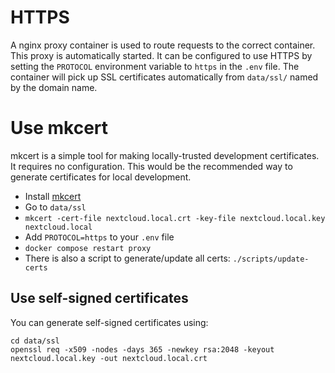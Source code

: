 # HTTPS

A nginx proxy container is used to route requests to the correct container. This proxy is automatically started. It can be configured to use HTTPS by setting the `PROTOCOL` environment variable to `https` in the `.env` file. The container will pick up SSL certificates automatically from `data/ssl/` named by the domain name.

# Use mkcert

mkcert is a simple tool for making locally-trusted development certificates. It requires no configuration. This would be the recommended way to generate certificates for local development.

* Install [mkcert](https://github.com/FiloSottile/mkcert)
* Go to `data/ssl`
* `mkcert -cert-file nextcloud.local.crt -key-file nextcloud.local.key nextcloud.local`
* Add `PROTOCOL=https` to your `.env` file
* `docker compose restart proxy`
* There is also a script to generate/update all certs: `./scripts/update-certs`

## Use self-signed certificates

You can generate self-signed certificates using:

```
cd data/ssl
openssl req -x509 -nodes -days 365 -newkey rsa:2048 -keyout  nextcloud.local.key -out nextcloud.local.crt
```

